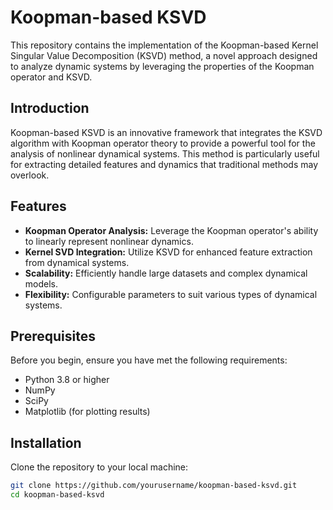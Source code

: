 # Koopman-based KSVD

This repository contains the implementation of the Koopman-based Kernel Singular Value Decomposition (KSVD) method, a novel approach designed to analyze dynamic systems by leveraging the properties of the Koopman operator and KSVD.

## Introduction

Koopman-based KSVD is an innovative framework that integrates the KSVD algorithm with Koopman operator theory to provide a powerful tool for the analysis of nonlinear dynamical systems. This method is particularly useful for extracting detailed features and dynamics that traditional methods may overlook.

## Features

- **Koopman Operator Analysis:** Leverage the Koopman operator's ability to linearly represent nonlinear dynamics.
- **Kernel SVD Integration:** Utilize KSVD for enhanced feature extraction from dynamical systems.
- **Scalability:** Efficiently handle large datasets and complex dynamical models.
- **Flexibility:** Configurable parameters to suit various types of dynamical systems.

## Prerequisites

Before you begin, ensure you have met the following requirements:
- Python 3.8 or higher
- NumPy
- SciPy
- Matplotlib (for plotting results)

## Installation

Clone the repository to your local machine:

```bash
git clone https://github.com/yourusername/koopman-based-ksvd.git
cd koopman-based-ksvd

